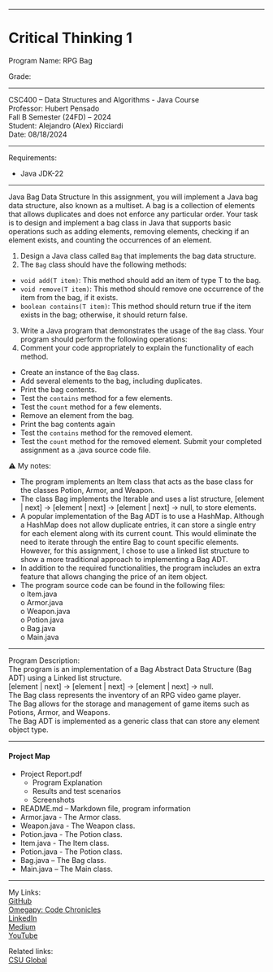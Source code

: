﻿-----------------------------------------------------------------------------------------------------------------------------
# Critical Thinking 1
Program Name: RPG Bag  

Grade:  

-----------------------------------------------------------------------------------------------------------------------------

CSC400 – Data Structures and Algorithms - Java Course  
Professor: Hubert Pensado  
Fall B Semester (24FD) – 2024  
Student: Alejandro (Alex) Ricciardi  
Date: 08/18/2024   

-----------------------------------------------------------------------------------------------------------------------------

Requirements:  
- Java JDK-22  

-----------------------------------------------------------------------------------------------------------------------------

Java Bag Data Structure
In this assignment, you will implement a Java bag data structure, also known as a multiset. A bag is a collection of elements that allows duplicates and does not enforce any particular order. Your task is to design and implement a bag class in Java that supports basic operations such as adding elements, removing elements, checking if an element exists, and counting the occurrences of an element.  
1.	Design a Java class called `Bag` that implements the bag data structure.  
2.	The `Bag` class should have the following methods:  
- `void add(T item)`: This method should add an item of type T to the bag.
- `void remove(T item)`: This method should remove one occurrence of the item from the bag, if it exists.
- `boolean contains(T item)`: This method should return true if the item exists in the bag; otherwise, it should return false.   
3.	Write a Java program that demonstrates the usage of the `Bag` class. Your program should perform the following operations: 
4.	Comment your code appropriately to explain the functionality of each method.
- Create an instance of the `Bag` class.
- Add several elements to the bag, including duplicates.
- Print the bag contents.
- Test the `contains` method for a few elements.
- Test the `count` method for a few elements.
- Remove an element from the bag.
- Print the bag contents again
- Test the `contains` method for the removed element.
- Test the `count` method for the removed element.
Submit your completed assignment as a .java source code file.

⚠️ My notes:   
- The program implements an Item class that acts as the base class for the classes Potion, Armor, and Weapon.  
- The class Bag implements the Iterable and uses a list structure, 
[element | next] -> [element | next] -> [element | next] -> null, to store elements.  
- A popular implementation of the Bag ADT is to use a HashMap. Although a HashMap does not allow duplicate entries, it can store a single entry for each element along with its current count. This would eliminate the need to iterate through the entire Bag to count specific elements. However, for this assignment, I chose to use a linked list structure to show a more traditional approach to implementing a Bag ADT. 
- In addition to the required functionalities, the program includes an extra feature that allows changing the price of an item object.  
- The program source code can be found in the following files:  
o Item.java  
o Armor.java  
o Weapon.java  
o Potion.java  
o Bag.java  
o Main.java  

-----------------------------------------------------------------------------------------------------------------------------

Program Description:  
The program is an implementation of a Bag Abstract Data Structure (Bag ADT) using a Linked list structure.  
[element | next] -> [element | next] -> [element | next] -> null.   
The Bag class represents the inventory of an RPG video game player.  
The Bag allows for the storage and management of game items such as Potions, Armor, and Weapons.  
The Bag ADT is implemented as a generic class that can store any element object type.  

-----------------------------------------------------------------------------------------------------------------------------

#### Project Map
- Project Report.pdf  
	- Program Explanation  
	- Results and test scenarios   
	- Screenshots  
- README.md – Markdown file, program information  
- Armor.java - The Armor class.  
- Weapon.java - The Weapon class.  
- Potion.java - The Potion class.  
- Item.java - The Item class. 
- Potion.java - The Potion class.  
- Bag.java – The Bag class.  
- Main.java – The Main class.  


-----------------------------------------------------------------------------------------------------------------------------

My Links:   
[GitHub](https://github.com/Omegapy)   
[Omegapy: Code Chronicles](https://www.alexomegapy.com/)  
[LinkedIn](https://www.linkedin.com/in/alex-ricciardi/)    
[Medium](https://medium.com/@alex.omegapy)     
[YouTube](https://www.youtube.com/channel/UC4rMaQ7sqywMZkfS1xGh2AA)  

Related links:  
[CSU Global](https://csuglobal.edu/)   


